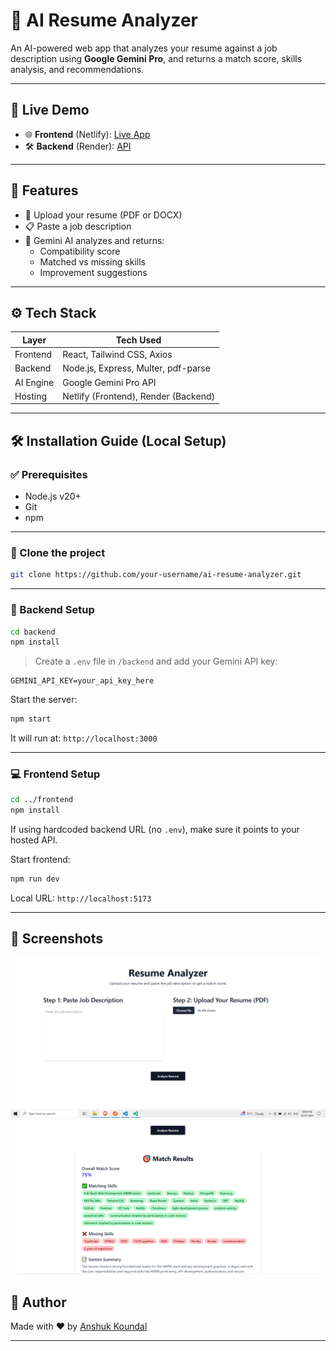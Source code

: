 
# 🧠 AI Resume Analyzer

An AI-powered web app that analyzes your resume against a job description using **Google Gemini Pro**, and returns a match score, skills analysis, and recommendations.

---

## 🔗 Live Demo

- 🌐 **Frontend** (Netlify): [Live App](https://resilient-boba-a20266.netlify.app/)
- 🛠️ **Backend** (Render): [API](https://ai-resume-backend-m4vu.onrender.com)

---

## 🚀 Features

- 📄 Upload your resume (PDF or DOCX)
- 📋 Paste a job description
- 🤖 Gemini AI analyzes and returns:
  - Compatibility score
  - Matched vs missing skills
  - Improvement suggestions

---

## ⚙️ Tech Stack

| Layer     | Tech Used                          |
|-----------|-------------------------------------|
| Frontend  | React, Tailwind CSS, Axios          |
| Backend   | Node.js, Express, Multer, pdf-parse |
| AI Engine | Google Gemini Pro API               |
| Hosting   | Netlify (Frontend), Render (Backend)|

---

## 🛠️ Installation Guide (Local Setup)

### ✅ Prerequisites

- Node.js v20+
- Git
- npm

---

### 📁 Clone the project

```bash
git clone https://github.com/your-username/ai-resume-analyzer.git
```

---

### 🔧 Backend Setup

```bash
cd backend
npm install
```

> Create a `.env` file in `/backend` and add your Gemini API key:

```env
GEMINI_API_KEY=your_api_key_here
```

Start the server:

```bash
npm start
```

It will run at: `http://localhost:3000`

---

### 💻 Frontend Setup

```bash
cd ../frontend
npm install
```

If using hardcoded backend URL (no `.env`), make sure it points to your hosted API.

Start frontend:

```bash
npm run dev
```

Local URL: `http://localhost:5173`

---

## 📸 Screenshots
![App Screenshot](./screenshots/CAPTURE.png)
![App Screenshot](./screenshots/CAPTURE2.png)



## 👤 Author

Made with ❤️ by [Anshuk Koundal](https://github.com/Anshuk147)

---

